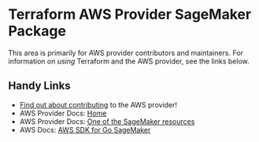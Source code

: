 # Terraform AWS Provider SageMaker Package

This area is primarily for AWS provider contributors and maintainers. For information on _using_ Terraform and the AWS provider, see the links below.

## Handy Links

* [Find out about contributing](https://hashicorp.github.io/terraform-provider-aws/#contribute) to the AWS provider!
* AWS Provider Docs: [Home](https://registry.terraform.io/providers/hashicorp/aws/latest/docs)
* AWS Provider Docs: [One of the SageMaker resources](https://registry.terraform.io/providers/hashicorp/aws/latest/docs/resources/sagemaker_app)
* AWS Docs: [AWS SDK for Go SageMaker](https://docs.aws.amazon.com/sdk-for-go/api/service/sagemaker/)
